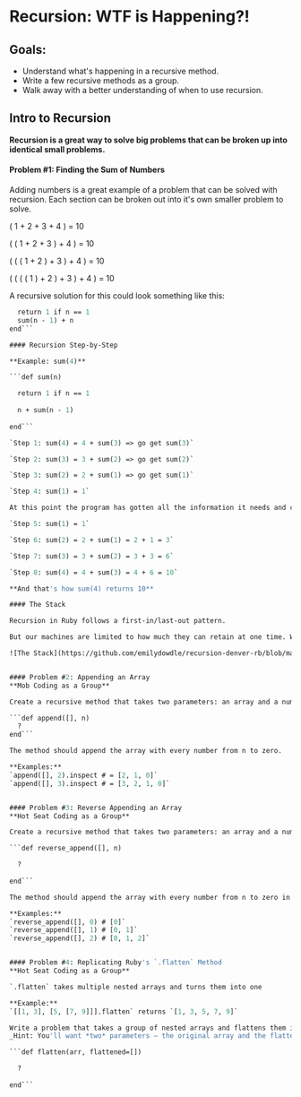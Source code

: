# Recursion: WTF is Happening?!

## Goals:
* Understand what's happening in a recursive method.
* Write a few recursive methods as a group.
* Walk away with a better understanding of when to use recursion.

## Intro to Recursion

**Recursion is a great way to solve big problems that can be broken up into identical small problems.**

#### Problem #1: Finding the Sum of Numbers

Adding numbers is a great example of a problem that can be solved with recursion. Each section can be broken out into it's own smaller problem to solve.

( 1 + 2 + 3 + 4 ) = 10

( ( 1 + 2 + 3 ) + 4 ) = 10

( ( ( 1 + 2 ) + 3 ) + 4 ) = 10

( ( ( ( 1 ) + 2 ) + 3 ) + 4 ) = 10

A recursive solution for this could look something like this:

```def sum(n)
  return 1 if n == 1 
  sum(n - 1) + n
end```

#### Recursion Step-by-Step

**Example: sum(4)**

```def sum(n)

  return 1 if n == 1
  
  n + sum(n - 1)
  
end```

`Step 1: sum(4) = 4 + sum(3) => go get sum(3)`

`Step 2: sum(3) = 3 + sum(2) => go get sum(2)`

`Step 3: sum(2) = 2 + sum(1) => go get sum(1)`

`Step 4: sum(1) = 1`

At this point the program has gotten all the information it needs and can return out of the method.

`Step 5: sum(1) = 1`

`Step 6: sum(2) = 2 + sum(1) = 2 + 1 = 3`

`Step 7: sum(3) = 3 + sum(2) = 3 + 3 = 6`

`Step 8: sum(4) = 4 + sum(3) = 4 + 6 = 10`

**And that's how sum(4) returns 10**

#### The Stack

Recursion in Ruby follows a first-in/last-out pattern. 

But our machines are limited to how much they can retain at one time. Which is why you can get a `stack level too deep` error.

![The Stack](https://github.com/emilydowdle/recursion-denver-rb/blob/master/stack_level_too_deep.png)


#### Problem #2: Appending an Array
**Mob Coding as a Group**

Create a recursive method that takes two parameters: an array and a number. 

```def append([], n)
  ?
end```

The method should append the array with every number from n to zero.

**Examples:** 
`append([], 2).inspect # = [2, 1, 0]`
`append([], 3).inspect # = [3, 2, 1, 0]`


#### Problem #3: Reverse Appending an Array
**Hot Seat Coding as a Group**

Create a recursive method that takes two parameters: an array and a number. 

```def reverse_append([], n)

  ?
  
end```

The method should append the array with every number from n to zero in reverse order.

**Examples:** 
`reverse_append([], 0) # [0]`
`reverse_append([], 1) # [0, 1]`
`reverse_append([], 2) # [0, 1, 2]`


#### Problem #4: Replicating Ruby's `.flatten` Method
**Hot Seat Coding as a Group**

`.flatten` takes multiple nested arrays and turns them into one 

**Example:**
`[[1, 3], [5, [7, 9]]].flatten` returns `[1, 3, 5, 7, 9]`

Write a problem that takes a group of nested arrays and flattens them into one. 
_Hint: You'll want *two* parameters — the original array and the flattened array._

```def flatten(arr, flattened=[])

  ?
  
end```
